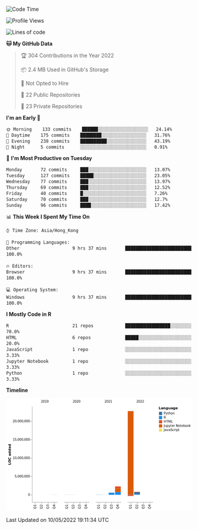 

<!--**wt12318/wt12318** is a ✨ _special_ ✨ repository because its `README.md` (this file) appears on your GitHub profile.-->

<!--START_SECTION:waka-->
![Code Time](http://img.shields.io/badge/Code%20Time-156%20hrs%2031%20mins-blue)

![Profile Views](http://img.shields.io/badge/Profile%20Views-7-blue)

![Lines of code](https://img.shields.io/badge/From%20Hello%20World%20I%27ve%20Written-26%20Million%20lines%20of%20code-blue)

**🐱 My GitHub Data** 

> 🏆 304 Contributions in the Year 2022
 > 
> 📦 2.4 MB Used in GitHub's Storage 
 > 
> 🚫 Not Opted to Hire
 > 
> 📜 22 Public Repositories 
 > 
> 🔑 23 Private Repositories  
 > 
**I'm an Early 🐤** 

```text
🌞 Morning    133 commits    ██████░░░░░░░░░░░░░░░░░░░   24.14% 
🌆 Daytime    175 commits    ████████░░░░░░░░░░░░░░░░░   31.76% 
🌃 Evening    238 commits    ██████████░░░░░░░░░░░░░░░   43.19% 
🌙 Night      5 commits      ░░░░░░░░░░░░░░░░░░░░░░░░░   0.91%

```
📅 **I'm Most Productive on Tuesday** 

```text
Monday       72 commits     ███░░░░░░░░░░░░░░░░░░░░░░   13.07% 
Tuesday      127 commits    █████░░░░░░░░░░░░░░░░░░░░   23.05% 
Wednesday    77 commits     ███░░░░░░░░░░░░░░░░░░░░░░   13.97% 
Thursday     69 commits     ███░░░░░░░░░░░░░░░░░░░░░░   12.52% 
Friday       40 commits     █░░░░░░░░░░░░░░░░░░░░░░░░   7.26% 
Saturday     70 commits     ███░░░░░░░░░░░░░░░░░░░░░░   12.7% 
Sunday       96 commits     ████░░░░░░░░░░░░░░░░░░░░░   17.42%

```


📊 **This Week I Spent My Time On** 

```text
⌚︎ Time Zone: Asia/Hong_Kong

💬 Programming Languages: 
Other                    9 hrs 37 mins       █████████████████████████   100.0%

🔥 Editors: 
Browser                  9 hrs 37 mins       █████████████████████████   100.0%

💻 Operating System: 
Windows                  9 hrs 37 mins       █████████████████████████   100.0%

```

**I Mostly Code in R** 

```text
R                        21 repos            █████████████████░░░░░░░░   70.0% 
HTML                     6 repos             █████░░░░░░░░░░░░░░░░░░░░   20.0% 
JavaScript               1 repo              ░░░░░░░░░░░░░░░░░░░░░░░░░   3.33% 
Jupyter Notebook         1 repo              ░░░░░░░░░░░░░░░░░░░░░░░░░   3.33% 
Python                   1 repo              ░░░░░░░░░░░░░░░░░░░░░░░░░   3.33%

```


**Timeline**

![Chart not found](https://raw.githubusercontent.com/wt12318/wt12318/main/charts/bar_graph.png) 


 Last Updated on 10/05/2022 19:11:34 UTC
<!--END_SECTION:waka-->



